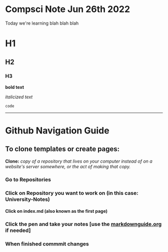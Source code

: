 # Compsci Note Jun 26th 2022

Today we're learning blah blah blah

# H1
## H2
### H3

**bold text**

*italicized text*

`code`

---

# Github Navigation Guide
## To clone templates or create pages:
**Clone:** *copy of a repository that lives on your computer instead of on a website's server somewhere, or the act of making that copy.*

### Go to Repositories
### Click on Repository you want to work on (in this case: University-Notes)
#### Click on index.md (also known as the first page)
### Click the pen and take your notes [use the [markdownguide.org](https://www.markdownguide.org) if needed]
### When finished commmit changes
